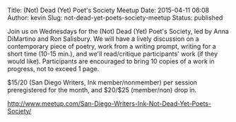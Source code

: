 Title: (Not) Dead (Yet) Poet's Society Meetup
Date: 2015-04-11 06:08
Author: kevin
Slug: not-dead-yet-poets-society-meetup
Status: published

Join us on Wednesdays for the (Not) Dead (Yet) Poet's Society, led by Anna DiMartino and Ron Salisbury. We will have a lively discussion on a contemporary piece of poetry, work from a writing prompt, writing for a short time (10-15 min.), and we'll read/critique participants' work (if they would like). Participants are encouraged to bring 10 copies of a work in progress, not to exceed 1 page.

\$15/20 (San Diego Writers, Ink member/nonmember) per session preregistered for the month, and \$20/\$25 (member/non) drop in.

http://www.meetup.com/San-Diego-Writers-Ink-Not-Dead-Yet-Poets-Society/
